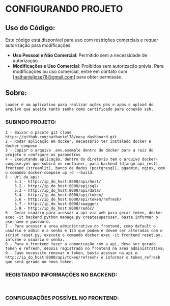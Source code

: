# CONFIGURANDO PROJETO

## Uso do Código:
Este código está disponível para uso com restrições comerciais e requer autorização para modificações.

- **Uso Pessoal e Não Comercial**: Permitido sem a necessidade de autorização.
- **Modificações e Uso Comercial**: Proibidos sem autorização prévia. Para modificações ou uso comercial, entre em contato com [nathanieljose78@gmail.com] para obter permissão.

## Sobre:
```
Loader é um aplicativo para realizar ações pós e após o upload do arquivo que aceita tanto senha como certificado para conexão ssh.
```

### SUBINDO PROJETO:
```
1 - Baixar o pacote git clone https://github.com/nathaniel78/easy_dashboard.git
2 - Rodar aplicação em docker, necessário ter instalado docker e docker-compose
3 - Copiar o arquivo .env.exemple dentro de docker para a raiz do projeto e configure os parametros
4 - Executando aplicação, dentro do diretorio tem o arquivo docker-compose.yml que subirá os container, para backend (django api_rest), frontend (streamlit), banco de dados (postgresql), pgadmin, nginx, com o comando docker-compose up -d --build.
5 - Url da api:
    5.1 - http://ip_do_host:8000/api/host/
    5.2 - http://ip_do_host:8000/api/sql/
    5.3 - http://ip_do_host:8000/api/data/
    5.4 - http://ip_do_host:8000/api/token/
    5.6 - http://ip_do_host:8000/api/token/refresh/
    5.7 - http://ip_do_host:8000/swagger/
    5.8 - http://ip_do_host:8000/redoc/
6 - Gerar usuário para acessar a api via web para gerar token, docker exec -it backend python manage.py createsuperuser, basta informar o username e password.
7 - Para acessar a area administrativa do frontend, como default o usuário é admin e a senha é 123 que podem e devem ser alteradas com o script reset.py, execute o comando docker exec -it frontend reset.py, informe o usuário e senha.
8 - Para o frontend fazer a comunicação com a api, deve ser gerado token e refresh, depois registrado no frontend na area administrativa.
9 - Caso necessite renovar o token, basta acessar na api o http://ip_do_host:8000/api/token/refresh/ e informar o token_refresh que será gerado um novo token.
```

### REGISTANDO INFORMAÇÕES NO BACKEND:
```


```

### CONFIGURAÇÕES POSSÍVEL NO FRONTEND:
```


```